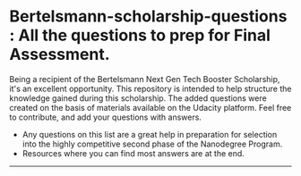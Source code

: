 
# Bertelsmann-scholarship-questions : All the questions to prep for Final Assessment.

Being a recipient of the Bertelsmann Next Gen Tech Booster Scholarship, it's an excellent opportunity. 
This repository is intended to help structure the knowledge gained during this scholarship. 
The added questions were created on the basis of materials available on the Udacity platform.
Feel free to contribute, and add your questions with answers.

- Any questions on this list are a great help in preparation for selection into the highly competitive second phase of the Nanodegree Program.
- Resources where you can find most answers are at the end.

---